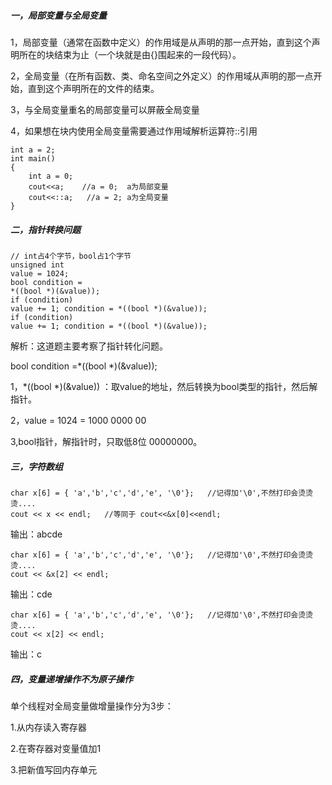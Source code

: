 ##### 一，局部变量与全局变量

1，局部变量（通常在函数中定义）的作用域是从声明的那一点开始，直到这个声明所在的块结束为止（一个块就是由{}围起来的一段代码）。

2，全局变量（在所有函数、类、命名空间之外定义）的作用域从声明的那一点开始，直到这个声明所在的文件的结束。

3，与全局变量重名的局部变量可以屏蔽全局变量

4，如果想在块内使用全局变量需要通过作用域解析运算符::引用

```
int a = 2;
int main()
{
	int a = 0;
	cout<<a;    //a = 0;  a为局部变量
	cout<<::a;   //a = 2; a为全局变量
}
```

##### 二，指针转换问题

```
// int占4个字节，bool占1个字节
unsigned int
value = 1024;
bool condition =
*((bool *)(&value));
if (condition)
value += 1; condition = *((bool *)(&value));
if (condition)
value += 1; condition = *((bool *)(&value));
```

解析：这道题主要考察了指针转化问题。

bool condition =*((bool *)(&value));

1，*((bool *)(&value))  ：取value的地址，然后转换为bool类型的指针，然后解指针。

2，value = 1024 = 1000 0000 00

3,bool指针，解指针时，只取低8位 00000000。

##### 三，字符数组

```
char x[6] = { 'a','b','c','d','e', '\0'};   //记得加'\0',不然打印会烫烫烫....
cout << x << endl;   //等同于 cout<<&x[0]<<endl;
```

输出：abcde

```
char x[6] = { 'a','b','c','d','e', '\0'};   //记得加'\0',不然打印会烫烫烫....
cout << &x[2] << endl;  
```

输出：cde

```
char x[6] = { 'a','b','c','d','e', '\0'};   //记得加'\0',不然打印会烫烫烫....
cout << x[2] << endl;  
```

输出：c

##### 四，变量递增操作不为原子操作

单个线程对全局变量做增量操作分为3步：

 1.从内存读入寄存器

 2.在寄存器对变量值加1 

3.把新值写回内存单元